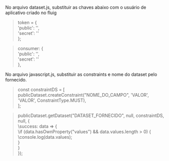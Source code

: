 No arquivo dataset.js, substituir as chaves abaixo com o usuário de aplicativo criado no fluig  
>token = {  
                'public': '',  
                'secret': ''  
        };  
        
>consumer: {  
                'public': '',   
                'secret': ''   
            }, 
            
No arquivo javascript.js, substituir as constraints e nome do dataset pelo fornecido.  

>const constraintDS = [  
    publicDataset.createConstraint("NOME_DO_CAMPO", 'VALOR', 'VALOR', ConstraintType.MUST),  
];  

>publicDataset.getDataset("DATASET_FORNECIDO", null, constraintDS, null, {  
    \success: data => {  
      \if (data.hasOwnProperty("values") && data.values.length > 0) {  
        \console.log(data.values);  
      \}  
    \}  
});
